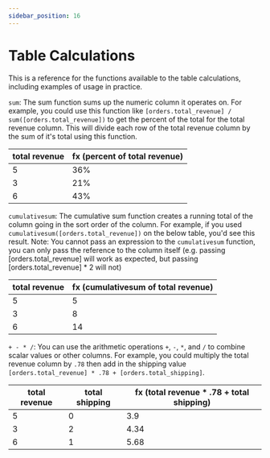```yaml
---
sidebar_position: 16
---
```


# Table Calculations


This is a reference for the functions available to the table calculations, including examples of usage in practice.


`sum`: The sum function sums up the numeric column it operates on. For example, you could use this function like `[orders.total_revenue] / sum([orders.total_revenue])` to get the percent of the total for the total revenue column. This will divide each row of the total revenue column by the sum of it's total using this function.

| total revenue | fx (percent of total revenue) | 
|---------------|----|
| 5 | 36% | 
| 3 | 21% |
| 6 | 43% | 

`cumulativesum`: The cumulative sum function creates a running total of the column going in the sort order of the column. For example, if you used `cumulativesum([orders.total_revenue])` on the below table, you'd see this result. Note: You cannot pass an expression to the `cumulativesum` function, you can only pass the reference to the column itself (e.g. passing [orders.total_revenue] will work as expected, but  passing [orders.total_revenue] * 2 will not) 

| total revenue | fx (cumulativesum of total revenue) | 
|---------------|----|
| 5 | 5 | 
| 3 | 8 |
| 6 | 14 | 

`+ - * /`: You can use the arithmetic operations `+`, `-`, `*`, and `/` to combine scalar values or other columns. For example, you could multiply the total revenue column by `.78` then add in the shipping value `[orders.total_revenue] * .78 + [orders.total_shipping]`.


| total revenue | total shipping | fx (total revenue * .78 + total shipping) | 
|---------------|----|---------|
| 5 | 0 |  3.9  |
| 3 | 2 |  4.34 |
| 6 | 1 |  5.68 |
